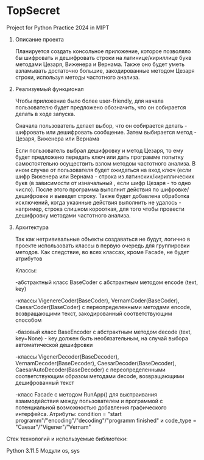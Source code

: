 # TopSecret
Project for Python Practice 2024 in MIPT

1) Описание проекта
   
      Планируется создать консольное приложение, которое позволяло бы шифровать и дешифровать строки на латинице/кириллице букв методами Цезаря, Виженера и Вернама. Также оно будет уметь взламывать достаточно большие, закодированные
      методом Цезаря строки, используя методы частотного анализа.

2) Реализуемый функционал
   
      Чтобы приложение было более user-friendly, для начала пользователю будет предложено обозначить, что он собирается делать в ходе запуска.
   
      Сначала пользователь делает выбор, что он собирается делать - шифровать или дешифровать сообщение. Затем выбирается метод - Цезаря, Виженера или Вернама
   
      Если пользователь выбрал дешифровку и метод Цезаря, то ему будет предложено передать ключ или дать программе попытку самостоятельно осуществить взлом
      методом частотного анализа. В ином случае от пользователя будет ожидаться на вход ключ (если шифр Виженера или Вернама - строка из латинских/кириллических букв (в зависимости от изначальный , если шифр
      Цезаря - то одно число). После этого программа выполнит действия по шифровке/дешифровке и выведет строку. Также будет добавлена обработка исключений, когда
      указнные действия выполнить не удалось - например, строка слишком корооткая, для того чтобы провести дешифровку методами частотного анализа.

3) Архитектура
   
      Так как нетрививальные объекты создаваться не будут, логично в проекте использовать классы в первую очередь для группировки методов.
   Как следствие, во всех классах, кроме Facade, не будет атрибутов
   
      Классы:
   
      -абстрактный класс BaseCoder с абстрактным методом encode (text, key)
   
      -классы VigenereCoder(BaseCoder), VernamCoder(BaseCoder), CaesarCoder(BaseCoder) с переопределенными методами encode,
           возвращающими текст, закодированный соответствующим способом
   
      -базовый класс BaseEncoder с абстрактным методом decode (text, key=None) - key должен быть необязательным, на случай выбора автоматической дешифровки
   
      -классы VigenerDecoder(BaseDecoder), VernamDecoder(BaseDecoder), CaesarDecoder(BaseDecoder), CaesarAutoDecoder(BaseDecoder) с переопределенными
          соответствующим образом методами decode, возвращающими дешифрованный текст
   
      -класс Facade с методом RunApp() для выстраивания взаимодействия между пользователем и программой с потенциальной возможностью добавления графического интерфейса. Атрибуты: condition = "start programm"/"encoding"/"decoding"/"programm finished" и code_type = "Caesar"/"Vigener"/"Vernam"


Стек технологий и используемые библиотеки:

Python 3.11.5
Модули os, sys


